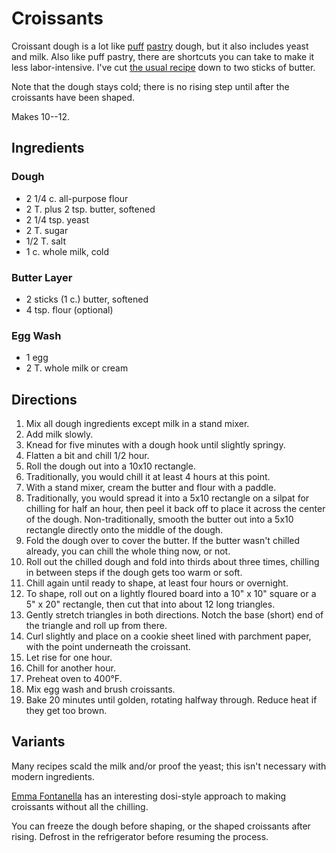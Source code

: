 [KitchenAid]: ../indices/kitchenAid.html

# Croissants

Croissant dough is a lot like [puff](../pie/roughPuff.md) [pastry](../pie/blitzPuff.md) dough, but it also includes yeast and milk.  Also like puff pastry, there are shortcuts you can take to make it less labor-intensive.  I've cut [the usual recipe](https://sallysbakingaddiction.com/homemade-croissants/) down to two sticks of butter.

Note that the dough stays cold; there is no rising step until after the croissants have been shaped.

Makes 10--12.

## Ingredients 

### Dough

* 2 1/4 c. all-purpose flour
* 2 T. plus 2 tsp. butter, softened
* 2 1/4 tsp. yeast
* 2 T. sugar
* 1/2 T. salt
* 1 c. whole milk, cold

### Butter Layer

* 2 sticks (1 c.) butter, softened
* 4 tsp. flour (optional)

### Egg Wash

* 1 egg
* 2 T. whole milk or cream

## Directions

1. Mix all dough ingredients except milk in a stand mixer.
2. Add milk slowly.
3. Knead for five minutes with a dough hook until slightly springy.
4. Flatten a bit and chill 1/2 hour.
5. Roll the dough out into a 10x10 rectangle.
6. Traditionally, you would chill it at least 4 hours at this point.
7. With a stand mixer, cream the butter and flour with a paddle.
8. Traditionally, you would spread it into a 5x10 rectangle on a silpat for chilling for half an hour, then peel it back off to place it across the center of the dough.  Non-traditionally, smooth the butter out into a 5x10 rectangle directly onto the middle of the dough.
9. Fold the dough over to cover the butter.  If the butter wasn't chilled already, you can chill the whole thing now, or not.
10. Roll out the chilled dough and fold into thirds about three times, chilling in between steps if the dough gets too warm or soft.
11. Chill again until ready to shape, at least four hours or overnight.
12. To shape, roll out on a lightly floured board into a 10" x 10" square or a 5" x 20" rectangle, then cut that into about 12 long triangles.
13. Gently stretch triangles in both directions.  Notch the base (short) end of the triangle and roll up from there.  
14. Curl slightly and place on a cookie sheet lined with parchment paper, with the point underneath the croissant.
15. Let rise for one hour.
16. Chill for another hour.
17. Preheat oven to 400°F.
18. Mix egg wash and brush croissants.
19. Bake 20 minutes until golden, rotating halfway through.  Reduce heat if they get too brown.

## Variants

Many recipes scald the milk and/or proof the yeast; this isn't necessary with modern ingredients.

[Emma Fontanella](https://www.emmafontanella.com/the-easiest-croissants) has an interesting dosi-style approach to making croissants without all the chilling.

You can freeze the dough before shaping, or the shaped croissants after rising.  Defrost in the refrigerator before resuming the process.
